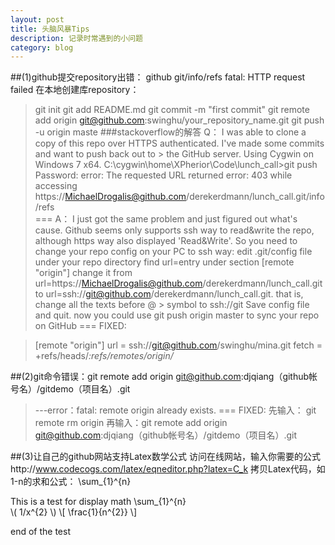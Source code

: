 ```yaml
---
layout: post
title: 头脑风暴Tips
description: 记录时常遇到的小问题
category: blog
---
```

##(1)github提交repository出错： github  git/info/refs  fatal: HTTP request failed
在本地创建库repository：

>    git init
>    git add README.md
>    git commit -m "first commit"
>    git remote add origin git@github.com:swinghu/your_repository_name.git
>    git push -u origin maste
###stackoverflow的解答
Q：
>    I was able to clone a copy of this repo over HTTPS authenticated. I've made some commits and want to push back out to >    the GitHub server. Using Cygwin on Windows 7 x64.
>    C:\cygwin\home\XPherior\Code\lunch_call>git push
>    Password:
>    error: The requested URL returned error: 403 while accessing https://MichaelDrogalis@github.com/derekerdmann/lunch_call.git/info/refs   
===
A：
>     I just got the same problem and just figured out what's cause.
>    Github seems only supports ssh way to read&write the repo, although https way also displayed 'Read&Write'.
>    So you need to change your repo config on your PC to ssh way:
>    edit .git/config file under your repo directory
>    find url=entry under section [remote "origin"]
>    change it from url=https://MichaelDrogalis@github.com/derekerdmann/lunch_call.git to url=ssh://git@github.com/derekerdmann/lunch_call.git. that is, change all the texts before @ >    symbol to ssh://git
>    Save config file and quit. now you could use git push origin master to sync your repo on GitHub
===
FIXED:
    
>    [remote "origin"]
>        url = ssh://git@github.com/swinghu/mina.git
>        fetch = +refs/heads/*:refs/remotes/origin/*
>    
##(2)git命令错误：git remote add origin git@github.com:djqiang（github帐号名）/gitdemo（项目名）.git 
>    ---error：fatal: remote origin already exists.
===
FIXED:
>    先输入： git remote rm origin
>    再输入：git remote add origin git@github.com:djqiang（github帐号名）/gitdemo（项目名）.git 
  
##(3)让自己的github网站支持Latex数学公式
访问在线网站，输入你需要的公式http://www.codecogs.com/latex/eqneditor.php?latex=C_k
拷贝Latex代码，如1-n的求和公式：
\sum_{1}^{n}

This is a test for display math
\sum_{1}^{n}   
\\( 1/x^{2} \\)
\\[ \frac{1}{n^{2}} \\]
    
end of the test 
  